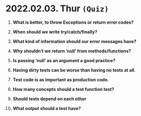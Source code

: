 # 2022.02.03. Thur `(Quiz)`

1. **What is better, to throw Exceptions or return error codes?**

2. **When should we write try/catch/finally?**

3. **What kind of information should our error messages have?**

4. **Why shouldn’t we return ‘null’ from methods/functions?**

5. **Is passing ‘null’ as an argument a good practice?**

6. **Having dirty tests can be worse than having no tests at all.**

7. **Test code is as important as production code.**

8. **How many concepts should a test function test?**

9. **Should tests depend on each other**

10. **What output should a test have?**